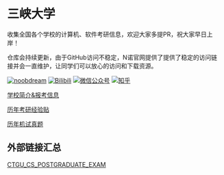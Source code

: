 # 三峡大学
收集全国各个学校的计算机、软件考研信息，欢迎大家多提PR，祝大家早日上岸！

仓库会持续更新，由于GitHub访问不稳定，N诺官网提供了提供了稳定的访问链接并会一直维护，让同学们可以放心的访问和下载资源。

[![noobdream](https://img.shields.io/badge/noobdream-N诺官网-orange.svg)](https://noobdream.com/) 
[![Bilibili](https://img.shields.io/badge/bilibili-N诺%5F-blue.svg)](https://space.bilibili.com/73422093) 
[![微信公众号](https://img.shields.io/badge/微信公众号-N诺考研-%23FF4D5B.svg)](https://mp.weixin.qq.com/s/36x28P6OLymapi4g38gq3g) 
[![知乎](https://img.shields.io/badge/知乎-N%20诺-green.svg)](https://www.zhihu.com/people/noobdream/)   


[学校简介&报考信息](https://www.noobdream.com/schoolinfo/98/)

[历年考研经验贴](https://www.noobdream.com/school_article_list/98/)

[历年机试真题](https://noobdream.com/Major/school_show/)



## 外部链接汇总
[CTGU_CS_POSTGRADUATE_EXAM](https://github.com/huijian222/CTGU_CS_POSTGRADUATE_EXAM)